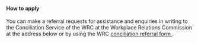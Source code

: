 ####  **How to apply**

You can make a referral requests for assistance and enquiries in writing to
the Conciliation Service of the WRC at the Workplace Relations Commission at
the address below or by using the WRC [ conciliation referral form
](https://www.workplacerelations.ie/en/Contact_Us/Conciliation_Referral_Form/)
.
